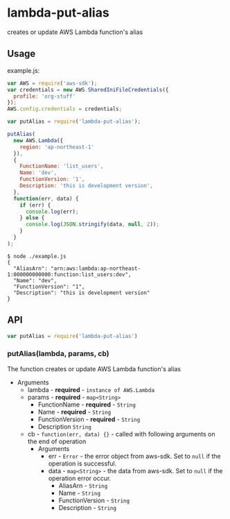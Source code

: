 # lambda-put-alias

creates or update AWS Lambda function's alias

## Usage

example.js:

```javascript
var AWS = require('aws-sdk');
var credentials = new AWS.SharedIniFileCredentials({
  profile: 'org-stuff'
});
AWS.config.credentials = credentials;

var putAlias = require('lambda-put-alias');

putAlias(
  new AWS.Lambda({
    region: 'ap-northeast-1'
  }),
  {
    FunctionName: 'list_users',
    Name: 'dev',
    FunctionVersion: '1',
    Description: 'this is development version',
  },
  function(err, data) {
    if (err) {
      console.log(err);
    } else {
      console.log(JSON.stringify(data, null, 2));
    }
  }
);
```

```
$ node ./example.js
{
  "AliasArn": "arn:aws:lambda:ap-northeast-1:000000000000:function:list_users:dev",
  "Name": "dev",
  "FunctionVersion": "1",
  "Description": "this is development version"
}
```

## API

```javascript
var putAlias = require('lambda-put-alias')
```

### putAlias(lambda, params, cb)

The function creates or update AWS Lambda function's alias

- Arguments
  - lambda - **required** - `instance of AWS.Lambda`
  - params - **required** - `map<String>`
     - FunctionName - **required** - `String`
     - Name - **required** - `String`
     - FunctionVersion - **required** - `String`
     - Description `String`
  - cb - `function(err, data) {}` - called with following arguments on the end of operation
    - Arguments
      - err - `Error` - the error object from aws-sdk. Set to `null` if the operation is successful.
      - data - `map<String>` - the data from aws-sdk. Set to `null` if the operation error occur.
        - AliasArn - `String`
        - Name - `String`
        - FunctionVersion - `String`
        - Description - `String`

